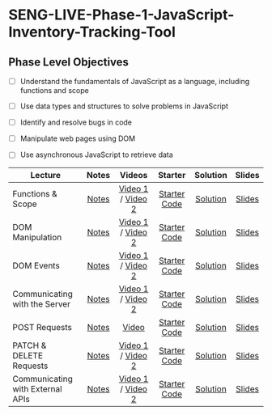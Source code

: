 # SENG-LIVE-Phase-1-JavaScript-Inventory-Tracking-Tool
## Phase Level Objectives
- [ ] Understand the fundamentals of JavaScript as a language, including functions and scope
- [ ] Use data types and structures to solve problems in JavaScript
- [ ] Identify and resolve bugs in code
- [ ] Manipulate web pages using DOM
- [ ] Use asynchronous JavaScript to retrieve data


| Lecture                          |                                                   Notes                                                   |                                                     Videos                                                      |                                                             Starter                                                              |                                                       Solution                                                       |                                                                 Slides                                                                 |
| -------------------------------- | :-------------------------------------------------------------------------------------------------------: | :-------------------------------------------------------------------------------------------------------------: | :------------------------------------------------------------------------------------------------------------------------------: | :------------------------------------------------------------------------------------------------------------------: | :------------------------------------------------------------------------------------------------------------------------------------: |
| Functions & Scope                | [Notes](https://docs.google.com/document/d/1_zpuS3HaQoqdAnVL4dSTCmFpJqGXNGgKi8AzS_25S0I/edit?usp=sharing) | [Video 1](https://www.youtube.com/watch?v=NW1TAStBDuk) / [Video 2](https://www.youtube.com/watch?v=jJgUfTRlCd4) | [Starter Code](https://github.com/learn-co-students/SENG-LIVE-061223-Phase-1-JS/tree/01_starter_function/01_Functions_%26_Scope) | [Solution](https://github.com/learn-co-students/SENG-LIVE-061223-Phase-1-JS/tree/01_solution/01_Functions_%26_Scope) | [Slides](https://raw.githack.com/learn-co-students/SENG-LIVE-061223-Phase-1-JS/01-lantz/01_Functions_&_Scope/assets/export/index.html) |
| DOM Manipulation                 | [Notes](https://docs.google.com/document/d/1_zpuS3HaQoqdAnVL4dSTCmFpJqGXNGgKi8AzS_25S0I/edit?usp=sharing) |                                            [Video 1](https://www.youtube.com/watch?v=d5E4USa3TMo) / [Video 2](https://www.youtube.com/watch?v=w92p20tbszo)                                            |                                                         [Starter Code](https://github.com/learn-co-students/SENG-LIVE-061223-Phase-1-JS/tree/main/02_DOM_Manipulation)                                                         |                                                     [Solution](https://github.com/learn-co-students/SENG-LIVE-061223-Phase-1-JS/tree/02_solution/02_DOM_Manipulation)                                                     | [Slides](https://raw.githack.com/learn-co-students/SENG-LIVE-061223-Phase-1-JS/02_lantz/02_DOM_Manipulation/assets/export/index.html) |
| DOM Events                       | [Notes](https://docs.google.com/document/d/1_zpuS3HaQoqdAnVL4dSTCmFpJqGXNGgKi8AzS_25S0I/edit?usp=sharing) |                                            [Video 1](https://www.youtube.com/watch?v=RMI9YsH4Shs) / [Video 2](https://www.youtube.com/watch?v=WGIRXHpJve0)                                            |                                                         [Starter Code](https://github.com/learn-co-students/SENG-LIVE-061223-Phase-1-JS/tree/main/03_DOM_Events)                                                         |                                                     [Solution](https://github.com/learn-co-students/SENG-LIVE-061223-Phase-1-JS/tree/03_solution/03_DOM_Events)                                                     |  [Slides](https://raw.githack.com/learn-co-students/SENG-LIVE-061223-Phase-1-JS/main/03_DOM_Events/assets/export/index.html)                                                                                                                                      |
| Communicating with the Server    | [Notes](https://docs.google.com/document/d/1_zpuS3HaQoqdAnVL4dSTCmFpJqGXNGgKi8AzS_25S0I/edit?usp=sharing) |                                            [Video 1](https://www.youtube.com/watch?v=RZINIFxPNW8) / [Video 2](https://www.youtube.com/watch?v=LNzjAiEplxU)                                            |                                                         [Starter Code](https://github.com/learn-co-students/SENG-LIVE-061223-Phase-1-JS/tree/main/04_Communicating_with_the_Server)                                                         |                                                     [Solution](https://github.com/learn-co-students/SENG-LIVE-061223-Phase-1-JS/tree/04_solution/04_Communicating_with_the_Server)                                                     |  [Slides](https://raw.githack.com/learn-co-students/SENG-LIVE-061223-Phase-1-JS/04_dakota/04_Communicating_with_the_Server/assets/export/index.html)                                                                                                                                      |
| POST Requests                    | [Notes](https://docs.google.com/document/d/1_zpuS3HaQoqdAnVL4dSTCmFpJqGXNGgKi8AzS_25S0I/edit?usp=sharing) |                                            [Video](https://www.youtube.com/watch?v=wqo1vUxu5zw)                                            |                                                         [Starter Code](https://github.com/learn-co-students/SENG-LIVE-061223-Phase-1-JS/tree/main/05_POST_request)                                                         |                                                     [Solution](https://github.com/learn-co-students/SENG-LIVE-061223-Phase-1-JS/tree/05_solution/05_POST_request)                                                     |  [Slides](https://raw.githack.com/learn-co-students/SENG-LIVE-061223-Phase-1-JS/05_dakota/05_POST_request/assets/export/index.html)                                                                                                                                      |
| PATCH & DELETE Requests          | [Notes](https://docs.google.com/document/d/1_zpuS3HaQoqdAnVL4dSTCmFpJqGXNGgKi8AzS_25S0I/edit?usp=sharing) |                                            [Video 1]() / [Video 2]()                                            |                                                         [Starter Code]()                                                         |                                                     [Solution]()                                                     |  [Slides]()                                                                                                                                      |
| Communicating with External APIs | [Notes](https://docs.google.com/document/d/1_zpuS3HaQoqdAnVL4dSTCmFpJqGXNGgKi8AzS_25S0I/edit?usp=sharing) |                                            [Video 1]() / [Video 2]()                                            |                                                         [Starter Code]()                                                         |                                                     [Solution]()                                                     |   [Slides]()                                                                                                                                     |
